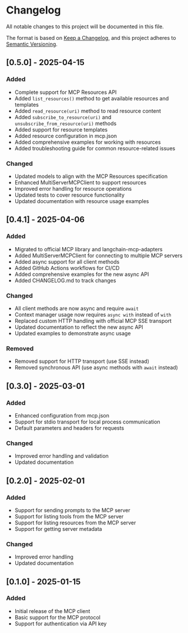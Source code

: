 # Changelog

All notable changes to this project will be documented in this file.

The format is based on [Keep a Changelog](https://keepachangelog.com/en/1.0.0/),
and this project adheres to [Semantic Versioning](https://semver.org/spec/v2.0.0.html).

## [0.5.0] - 2025-04-15

### Added
- Complete support for MCP Resources API
- Added `list_resources()` method to get available resources and templates
- Added `read_resource(uri)` method to read resource content
- Added `subscribe_to_resource(uri)` and `unsubscribe_from_resource(uri)` methods
- Added support for resource templates
- Added resource configuration in mcp.json
- Added comprehensive examples for working with resources
- Added troubleshooting guide for common resource-related issues

### Changed
- Updated models to align with the MCP Resources specification
- Enhanced MultiServerMCPClient to support resources
- Improved error handling for resource operations
- Updated tests to cover resource functionality
- Updated documentation with resource usage examples

## [0.4.1] - 2025-04-06

### Added
- Migrated to official MCP library and langchain-mcp-adapters
- Added MultiServerMCPClient for connecting to multiple MCP servers
- Added async support for all client methods
- Added GitHub Actions workflows for CI/CD
- Added comprehensive examples for the new async API
- Added CHANGELOG.md to track changes

### Changed
- All client methods are now async and require `await`
- Context manager usage now requires `async with` instead of `with`
- Replaced custom HTTP handling with official MCP SSE transport
- Updated documentation to reflect the new async API
- Updated examples to demonstrate async usage

### Removed
- Removed support for HTTP transport (use SSE instead)
- Removed synchronous API (use async methods with `await` instead)

## [0.3.0] - 2025-03-01

### Added
- Enhanced configuration from mcp.json
- Support for stdio transport for local process communication
- Default parameters and headers for requests

### Changed
- Improved error handling and validation
- Updated documentation

## [0.2.0] - 2025-02-01

### Added
- Support for sending prompts to the MCP server
- Support for listing tools from the MCP server
- Support for listing resources from the MCP server
- Support for getting server metadata

### Changed
- Improved error handling
- Updated documentation

## [0.1.0] - 2025-01-15

### Added
- Initial release of the MCP client
- Basic support for the MCP protocol
- Support for authentication via API key 